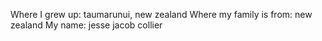 Where I grew up: taumarunui, new zealand
Where my family is from: new zealand
My name: jesse jacob collier